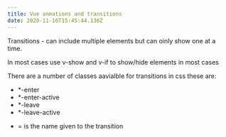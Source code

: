 ```yaml
---
title: Vue anmations and transitions
date: 2020-11-16T15:45:44.136Z
---
```

Transitions - can include multiple elements but can oinly show  one at a time.

In most cases use v-show and v-if to show/hide elements in most cases

There are a number of classes aavialble for transitions in css these are:
- *-enter
- *-enter-active
- *-leave
- *-leave-active

* = is the name given to the transition